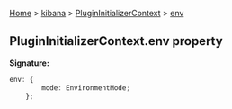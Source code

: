 [Home](./index) &gt; [kibana](./kibana.md) &gt; [PluginInitializerContext](./kibana.plugininitializercontext.md) &gt; [env](./kibana.plugininitializercontext.env.md)

## PluginInitializerContext.env property

<b>Signature:</b>

```typescript
env: {
        mode: EnvironmentMode;
    };
```
